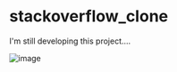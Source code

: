 # stackoverflow_clone

I'm still developing this project.... 

![image](https://user-images.githubusercontent.com/77334667/199978365-8b7bef8f-d6aa-47fa-978c-29417e1e8c30.png)
